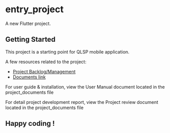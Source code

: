 # entry_project

A new Flutter project.

## Getting Started

This project is a starting point for QLSP mobile application.

A few resources related to the project:

- [Project Backlog/Management](https://tree.taiga.io/project/khakhaipq69-entry_project-qlsp/kanban)
- [Documents link](https://drive.google.com/drive/folders/1Np-HUx7F4un4vGmeZtyTkOeD_VCGXRzH?usp=sharing)

For user guide & installation, view the User Manual document located in the project_documents file

For detail project development report, view the Project review document located in the project_documents file

## Happy coding !
